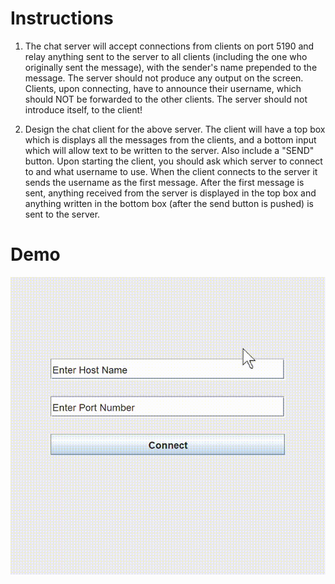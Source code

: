 # Instructions
 1. The chat server will accept connections from clients on port 5190 and relay anything sent to the server to all clients (including the one who originally sent the message), with the sender's name prepended to the message. The server should not produce any output on the screen. Clients, upon connecting, have to announce their username, which should NOT be forwarded to the other clients. The server should not introduce itself, to the client!
    
 2. Design the chat client for the above server. The client will have a top box which is displays all the messages from the clients, and a bottom input which will allow text to be written to the server. Also include a "SEND" button. Upon starting the client, you should ask which server to connect to and what username to use. When the client connects to the server it sends the username as the first message. After the first message is sent, anything received from the server is displayed in the top box and anything written in the bottom box (after the send button is pushed) is sent to the server.

 # Demo
![HW4 Demo](https://github.com/KristenTse/Java/blob/main/HW4%20-%20Chat%20Server%20and%20Client/Demo4.gif)
